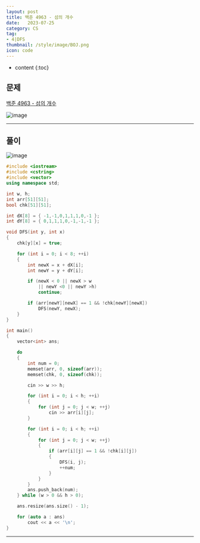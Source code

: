 ```yaml
---
layout: post
title: 백준 4963 - 섬의 개수
date:   2023-07-25
category: CS
tag:
- 4|DFS
thumbnail: /style/image/BOJ.png
icon: code
---
```


* content
{:toc}

## 문제

[백준 4963 - 섬의 개수](https://www.acmicpc.net/problem/4963)  

![image](https://github.com/ssonsonya/ssonsonya.github.io/assets/116151781/aefaef9e-632f-42a8-bde9-6f5d30c1ed88)
  
***
  
## 풀이

![image](https://github.com/ssonsonya/ssonsonya.github.io/assets/116151781/5f5b6e84-c92e-41ae-891c-d24fa4f04570)
  
```cpp
#include <iostream>
#include <cstring>
#include <vector>
using namespace std;

int w, h;
int arr[51][51];
bool chk[51][51];

int dX[8] = { -1,-1,0,1,1,1,0,-1 };
int dY[8] = { 0,1,1,1,0,-1,-1,-1 };

void DFS(int y, int x)
{
    chk[y][x] = true;

	for (int i = 0; i < 8; ++i)
	{
		int newX = x + dX[i];
		int newY = y + dY[i];

		if (newX < 0 || newX > w
			|| newY <0 || newY >h)
			continue;

		if (arr[newY][newX] == 1 && !chk[newY][newX])
			DFS(newY, newX);
	}
}

int main()
{
    vector<int> ans;

	do
	{
		int num = 0;
		memset(arr, 0, sizeof(arr));
		memset(chk, 0, sizeof(chk));

		cin >> w >> h;

		for (int i = 0; i < h; ++i)
		{
			for (int j = 0; j < w; ++j)
				cin >> arr[i][j];
		}

		for (int i = 0; i < h; ++i)
		{
			for (int j = 0; j < w; ++j)
			{
				if (arr[i][j] == 1 && !chk[i][j])
				{
					DFS(i, j);
					++num;
				}
			}
		}
		ans.push_back(num);
	} while (w > 0 && h > 0);

	ans.resize(ans.size() - 1);

	for (auto a : ans)
		cout << a << '\n';
}
```
  
***